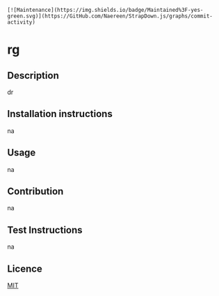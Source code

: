
   
    [![Maintenance](https://img.shields.io/badge/Maintained%3F-yes-green.svg)](https://GitHub.com/Naereen/StrapDown.js/graphs/commit-activity)
 
  # rg 
  ## Description
  dr 
  ## Installation instructions
  na 
  ## Usage
   na 
  ## Contribution
   na  
  ## Test Instructions
   na
  ## Licence
   [MIT](https://choosealicense.com/licenses/mit/)
  
  

